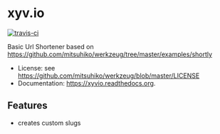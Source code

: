 xyv.io
======

[![travis-ci][travis]](https://travis-ci.org/marcoslhc/xyvio)


Basic Url Shortener based on https://github.com/mitsuhiko/werkzeug/tree/master/examples/shortly

* License: see https://github.com/mitsuhiko/werkzeug/blob/master/LICENSE
* Documentation: https://xyvio.readthedocs.org.

Features
--------
* creates custom slugs


[travis]: https://img.shields.io/travis/marcoslhc/xyvio.svg "Travis CI"
